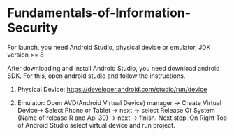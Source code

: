 # Fundamentals-of-Information-Security
For launch, you need Android Studio, physical device or emulator, JDK version >= 8

After downloading and install Android Studio, you need download android SDK. For this, open android studio and follow the instructions.

1. Physical Device:
  https://developer.android.com/studio/run/device
  
2. Emulator:
  Open AVD(Android Virtual Device) manager -> Create Virtual Device-> Select Phone or Tablet -> next -> select Release Of System (Name of release R and Api 30) -> next -> finish.
  Next step. On Right Top of Android Studio select virtual device and run project.
